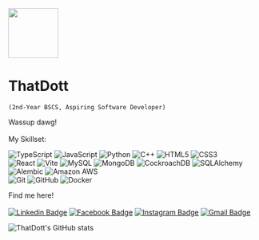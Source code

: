 <img src="https://media.tenor.com/nUolmeC7l14AAAAi/dog-meme.gif" width="100" />

# ThatDott
`(2nd-Year BSCS, Aspiring Software Developer)`

Wassup dawg!
<br><br>
My Skillset:

![TypeScript](https://img.shields.io/badge/-TypeScript-black?style=flat-square&logo=typescript)
![JavaScript](https://img.shields.io/badge/-JavaScript-black?style=flat-square&logo=javascript)
![Python](https://img.shields.io/badge/-Python-black?style=flat-square&logo=Python)
![C++](https://img.shields.io/badge/-C++-00599C?style=flat-square&logo=c)
![HTML5](https://img.shields.io/badge/-HTML5-E34F26?style=flat-square&logo=html5&logoColor=white)
![CSS3](https://img.shields.io/badge/-CSS3-1572B6?style=flat-square&logo=css3)
<br>
![React](https://img.shields.io/badge/-React-black?style=flat-square&logo=react)
![Vite](https://img.shields.io/badge/-Vite-black?style=flat-square&logo=vite)
![MySQL](https://img.shields.io/badge/-MySQL-black?style=flat-square&logo=mysql)
![MongoDB](https://img.shields.io/badge/-MongoDB-black?style=flat-square&logo=mongodb)
![CockroachDB](https://img.shields.io/badge/-CockroachDB-black?style=flat-square&logo=cockroachdb)
![SQLAlchemy](https://img.shields.io/badge/-SQLAlchemy-black?style=flat-square&logo=sqlalchemy)
![Alembic](https://img.shields.io/badge/-Alembic-black?style=flat-square&logo=alembic)
![Amazon AWS](https://img.shields.io/badge/Amazon%20AWS-232F3E?style=flat-square&logo=amazon-web-services)
<br>
![Git](https://img.shields.io/badge/-Git-black?style=flat-square&logo=git)
![GitHub](https://img.shields.io/badge/-GitHub-181717?style=flat-square&logo=github)
![Docker](https://img.shields.io/badge/-Docker-black?style=flat-square&logo=docker)

Find me here!
<br><br>
[![Linkedin Badge](https://img.shields.io/badge/-justinveloso-blue?style=flat-square&logo=Linkedin&logoColor=white&link=https://www.linkedin.com/in/justin-veloso-21395b27b/)](https://www.linkedin.com/in/justin-veloso-21395b27b/)
[![Facebook Badge](https://img.shields.io/badge/-justinveloso-darkblue?style=flat-square&logo=facebook&logoColor=white&link=https://facebook.com/thatdot44/)](https://facebook.com/thatdot44/)
[![Instagram Badge](https://img.shields.io/badge/-dotveloso-purple?style=flat-square&logo=instagram&logoColor=white&link=https://instagram.com/kanna6501/)](https://instagram.com/dotveloso)
[![Gmail Badge](https://img.shields.io/badge/-justinsanveloso@gmail.com-c14438?style=flat-square&logo=Gmail&logoColor=white&link=mailto:justinsanveloso@gmail.com)](mailto:justinsanveloso@gmail.com)

![ThatDott's GitHub stats](https://github-readme-stats.vercel.app/api?username=ThatDott&theme=transparent&show_icons=true&hide_border=false&hide_title=true&ring_color=ffffff&icon_color=ffffff&text_color=ffffff)

